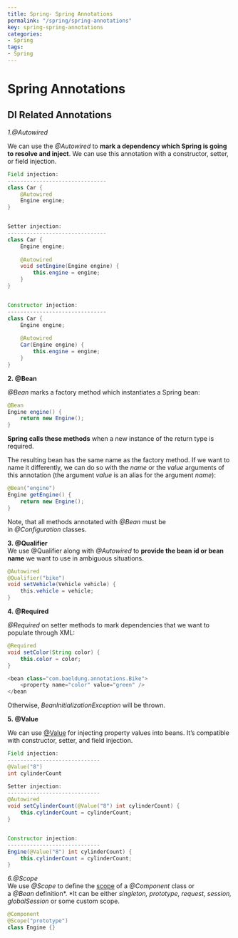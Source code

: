 ```yaml
---
title: Spring- Spring Annotations
permalink: "/spring/spring-annotations"
key: spring-spring-annotations
categories:
- Spring
tags:
- Spring
---
```


Spring Annotations 
======================

## DI Related Annotations

*1.@Autowired*

We can use the *@Autowired* to **mark a dependency which Spring is going to
resolve and inject**. We can use this annotation with a constructor, setter, or
field injection.
```java
Field injection:
-------------------------------
class Car {
    @Autowired
    Engine engine;
}


Setter injection:
-------------------------------
class Car {
    Engine engine;
 
    @Autowired
    void setEngine(Engine engine) {
        this.engine = engine;
    }
}


Constructor injection:
-------------------------------
class Car {
    Engine engine;
 
    @Autowired
    Car(Engine engine) {
        this.engine = engine;
    }
}
```


**2. @Bean**

*@Bean* marks a factory method which instantiates a Spring bean:
```java
@Bean
Engine engine() {
    return new Engine();
}
```


**Spring calls these methods** when a new instance of the return type is
required.

The resulting bean has the same name as the factory method. If we want to name
it differently, we can do so with the *name* or the *value* arguments of this
annotation (the argument *value* is an alias for the argument *name*):
```java
@Bean("engine")
Engine getEngine() {
    return new Engine();
}
```
Note, that all methods annotated with *@Bean* must be
in *@Configuration* classes.



**3. @Qualifier**  
We use @Qualifier along with *@Autowired* to **provide the bean id or bean
name** we want to use in ambiguous situations.
```java
@Autowired
@Qualifier("bike")
void setVehicle(Vehicle vehicle) {
    this.vehicle = vehicle;
}
```


**4. @Required**

*@Required* on setter methods to mark dependencies that we want to populate
through XML:
```java
@Required
void setColor(String color) {
    this.color = color;
}

<bean class="com.baeldung.annotations.Bike">
    <property name="color" value="green" />
</bean
```
Otherwise, *BeanInitializationException* will be thrown.




**5. @Value**

We can use [@Value](https://www.baeldung.com/spring-value-annotation) for
injecting property values into beans. It’s compatible with constructor, setter,
and field injection.
```java
Field injection:
-----------------------------
@Value("8")
int cylinderCount

Setter injection:
-----------------------------
@Autowired
void setCylinderCount(@Value("8") int cylinderCount) {
    this.cylinderCount = cylinderCount;
}


Constructor injection:
-----------------------------
Engine(@Value("8") int cylinderCount) {
    this.cylinderCount = cylinderCount;
}
```



*6.@Scope*  
We use *@Scope* to define
the [scope](https://www.baeldung.com/spring-bean-scopes) of
a *@Component* class or a *@Bean* definition*. *It can be either *singleton,
prototype, request, session, globalSession* or some custom scope.
```java
@Component
@Scope("prototype")
class Engine {}
```
